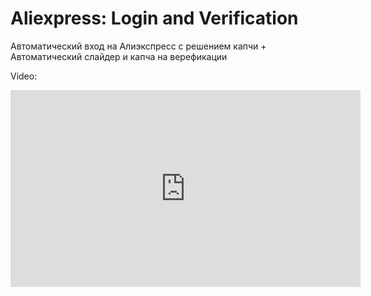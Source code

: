 # Aliexpress: Login and Verification
Автоматический вход на Алиэкспресс с решением капчи + Автоматический слайдер и капча на верефикации

Video:
<iframe width="560" height="315" src="https://www.youtube.com/embed/fc5Ohn75Dsw" title="YouTube video player" frameborder="0" allow="accelerometer; autoplay; clipboard-write; encrypted-media; gyroscope; picture-in-picture" allowfullscreen></iframe>
